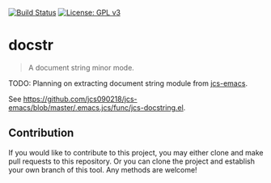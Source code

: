 [![Build Status](https://travis-ci.com/jcs-elpa/docstr.svg?branch=master)](https://travis-ci.com/jcs-elpa/docstr)
[![License: GPL v3](https://img.shields.io/badge/License-GPL%20v3-blue.svg)](https://www.gnu.org/licenses/gpl-3.0)

# docstr
> A document string minor mode.

TODO: Planning on extracting document string module from [jcs-emacs](https://github.com/jcs090218/jcs-emacs).

See https://github.com/jcs090218/jcs-emacs/blob/master/.emacs.jcs/func/jcs-docstring.el.

## Contribution

If you would like to contribute to this project, you may either
clone and make pull requests to this repository. Or you can
clone the project and establish your own branch of this tool.
Any methods are welcome!

